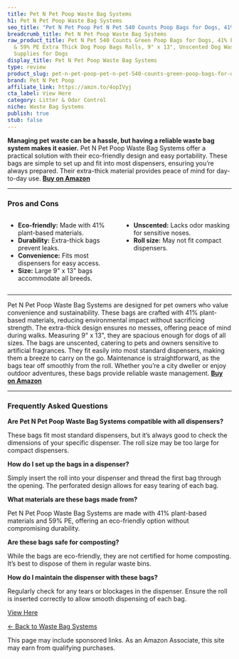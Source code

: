 ```yaml
---
title: Pet N Pet Poop Waste Bag Systems
h1: Pet N Pet Poop Waste Bag Systems
seo_title: "Pet N Pet Poop Pet N Pet 540 Counts Poop Bags for Dogs, 41%\u2026"
breadcrumb_title: Pet N Pet Poop Waste Bag Systems
raw_product_title: Pet N Pet 540 Counts Green Poop Bags for Dogs, 41% Plant Based
  & 59% PE Extra Thick Dog Poop Bags Rolls, 9" x 13", Unscented Dog Waste Bag, Pet
  Supplies for Dogs
display_title: Pet N Pet Poop Waste Bag Systems
type: review
product_slug: pet-n-pet-poop-pet-n-pet-540-counts-green-poop-bags-for-dogs-41-plant-b-975016d8
brand: Pet N Pet Poop
affiliate_link: https://amzn.to/4opIVyj
cta_label: View Here
category: Litter & Odor Control
niche: Waste Bag Systems
publish: true
stub: false
---
```


<div id="intro" class="full-width">
  <p><strong>Managing pet waste can be a hassle, but having a reliable waste bag system makes it easier.</strong> Pet N Pet Poop Waste Bag Systems offer a practical solution with their eco-friendly design and easy portability. These bags are simple to set up and fit into most dispensers, ensuring you’re always prepared. Their extra-thick material provides peace of mind for day-to-day use. <a href="https://amzn.to/4opIVyj" rel="nofollow sponsored noopener" target="_blank"><strong>Buy on Amazon</strong></a></p>
</div>

<hr />
<h3 id="pros-cons">Pros and Cons</h3>
<div class="pc-grid" style="display:grid;grid-template-columns:1fr 1fr;gap:16px;">
  <ul>
    <li><strong>Eco-friendly:</strong> Made with 41% plant-based materials.</li>
    <li><strong>Durability:</strong> Extra-thick bags prevent leaks.</li>
    <li><strong>Convenience:</strong> Fits most dispensers for easy access.</li>
    <li><strong>Size:</strong> Large 9" x 13" bags accommodate all breeds.</li>
  </ul>
  <ul>
    <li><strong>Unscented:</strong> Lacks odor masking for sensitive noses.</li>
    <li><strong>Roll size:</strong> May not fit compact dispensers.</li>
  </ul>
</div>
<hr />

<div class="full-width">
  <p>Pet N Pet Poop Waste Bag Systems are designed for pet owners who value convenience and sustainability. These bags are crafted with 41% plant-based materials, reducing environmental impact without sacrificing strength. The extra-thick design ensures no messes, offering peace of mind during walks. Measuring 9" x 13", they are spacious enough for dogs of all sizes. The bags are unscented, catering to pets and owners sensitive to artificial fragrances. They fit easily into most standard dispensers, making them a breeze to carry on the go. Maintenance is straightforward, as the bags tear off smoothly from the roll. Whether you’re a city dweller or enjoy outdoor adventures, these bags provide reliable waste management. <a href="https://amzn.to/4opIVyj" rel="nofollow sponsored noopener" target="_blank"><strong>Buy on Amazon</strong></a></p>
</div>

<hr />
<h3 id="faqs">Frequently Asked Questions</h3>

<p><strong>Are Pet N Pet Poop Waste Bag Systems compatible with all dispensers?</strong></p>
<p>These bags fit most standard dispensers, but it’s always good to check the dimensions of your specific dispenser. The roll size may be too large for compact dispensers.</p>

<p><strong>How do I set up the bags in a dispenser?</strong></p>
<p>Simply insert the roll into your dispenser and thread the first bag through the opening. The perforated design allows for easy tearing of each bag.</p>

<p><strong>What materials are these bags made from?</strong></p>
<p>Pet N Pet Poop Waste Bag Systems are made with 41% plant-based materials and 59% PE, offering an eco-friendly option without compromising durability.</p>

<p><strong>Are these bags safe for composting?</strong></p>
<p>While the bags are eco-friendly, they are not certified for home composting. It’s best to dispose of them in regular waste bins.</p>

<p><strong>How do I maintain the dispenser with these bags?</strong></p>
<p>Regularly check for any tears or blockages in the dispenser. Ensure the roll is inserted correctly to allow smooth dispensing of each bag.</p>
<p><a class="btn" href="https://amzn.to/4opIVyj" target="_blank" rel="nofollow sponsored noopener">View Here</a></p>
<p><a href="/roundups/litter-odor-control/waste-bag-systems/">← Back to Waste Bag Systems</a></p>
<aside class="disclosure">This page may include sponsored links. As an Amazon Associate, this site may earn from qualifying purchases.</aside>

